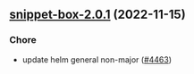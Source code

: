 

## [snippet-box-2.0.1](https://github.com/truecharts/charts/compare/snippet-box-2.0.0...snippet-box-2.0.1) (2022-11-15)

### Chore

- update helm general non-major ([#4463](https://github.com/truecharts/charts/issues/4463))
  
  